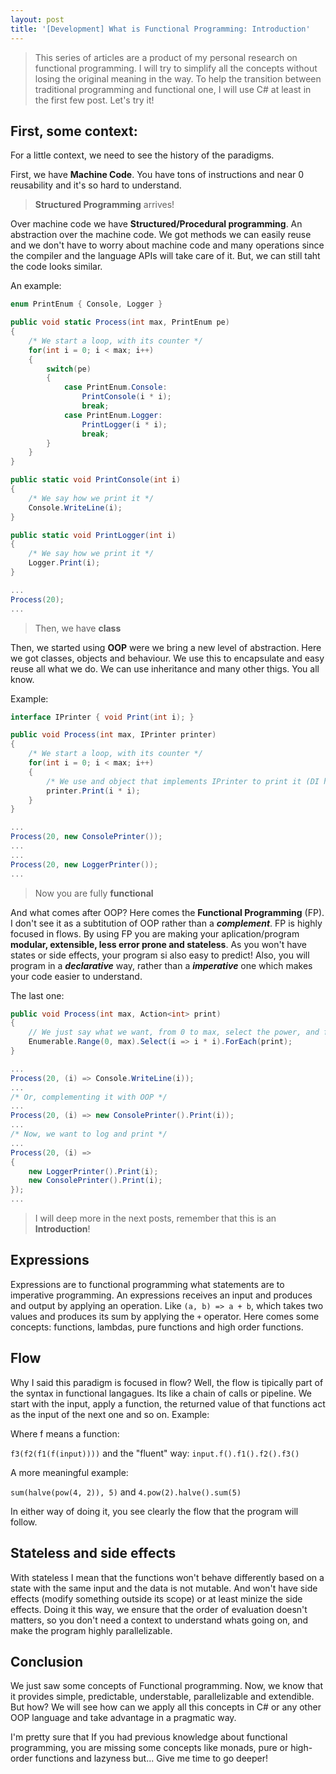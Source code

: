 ```yaml
---
layout: post
title: '[Development] What is Functional Programming: Introduction'
---
```


> This series of articles are a product of my personal research on functional programming. 
I will try to simplify all the concepts without losing the original meaning in the way.
To help the transition between traditional programming and functional one, I will use C# at least
in the first few post.
Let's try it!

<!--more-->

## First, some context:

For a little context, we need to see the history of the paradigms. 

First, we have **Machine Code**. You have tons of instructions and near 0 reusability
and it's so hard to understand.

> **Structured Programming** arrives!

Over machine code we have **Structured/Procedural programming**. An abstraction
over the machine code. We got methods we can easily reuse and we
don't have to worry about machine code and many operations since the compiler
and the language APIs will take care of it. But, we can still taht the code looks similar.

An example:

```csharp
enum PrintEnum { Console, Logger }

public void static Process(int max, PrintEnum pe)
{
    /* We start a loop, with its counter */
    for(int i = 0; i < max; i++)
    {
        switch(pe)
        {
            case PrintEnum.Console:
                PrintConsole(i * i);
                break;
            case PrintEnum.Logger:
                PrintLogger(i * i);
                break;
        }
    }
}

public static void PrintConsole(int i)
{
    /* We say how we print it */
    Console.WriteLine(i);
}

public static void PrintLogger(int i)
{
    /* We say how we print it */
    Logger.Print(i);
}

...
Process(20);
...
```

> Then, we have **class**

Then, we started using **OOP** were we bring a new level of abstraction. Here we got classes,
objects and behaviour. We use this to encapsulate and easy reuse all what we do. We can use inheritance
and many other thigs. You all know.

Example:

```csharp
interface IPrinter { void Print(int i); }

public void Process(int max, IPrinter printer)
{
    /* We start a loop, with its counter */
    for(int i = 0; i < max; i++)
    {
        /* We use and object that implements IPrinter to print it (DI here) */
        printer.Print(i * i);
    }
}

...
Process(20, new ConsolePrinter());
...
...
Process(20, new LoggerPrinter());
...
```

> Now you are fully **functional**

And what comes after OOP? Here comes the **Functional Programming** (FP). I don't see it as a
subtitution of OOP rather than a _**complement**_. FP is highly focused
in flows. By using FP you are making your aplication/program **modular, extensible, less error prone
and stateless**. As you won't have states or side effects, your program si also easy to predict!
Also, you will program in a _**declarative**_ way, rather than a _**imperative**_ one which makes your 
code easier to understand.

The last one:

```csharp
public void Process(int max, Action<int> print)
{
    // We just say what we want, from 0 to max, select the power, and for each, print it.
    Enumerable.Range(0, max).Select(i => i * i).ForEach(print);
}

...
Process(20, (i) => Console.WriteLine(i));
...
/* Or, complementing it with OOP */
...
Process(20, (i) => new ConsolePrinter().Print(i));
...
/* Now, we want to log and print */ 
...
Process(20, (i) => 
{ 
    new LoggerPrinter().Print(i);
    new ConsolePrinter().Print(i);
});
...  
```

> I will deep more in the next posts, remember that this is an **Introduction**!

## Expressions

Expressions are to functional programming what statements are to imperative programming.
An expressions receives an input and produces and output by applying an operation.
Like ``(a, b) => a + b``, which takes two values and produces its sum by applying the
``+`` operator. Here comes some concepts: functions, lambdas, pure functions and 
high order functions.

## Flow

Why I said this paradigm is focused in flow? Well, the flow is tipically part
of the syntax in functional langagues. Its like a chain of calls or pipeline. We start 
with the input, apply a function, the returned value of that functions act as the input 
of the next one and so on. Example:

Where f means a function: 

``f3(f2(f1(f(input))))`` and the "fluent" way: ``input.f().f1().f2().f3()``

A more meaningful example:

``sum(halve(pow(4, 2)), 5)`` and ``4.pow(2).halve().sum(5)``

In either way of doing it, you see clearly the flow that the program will follow. 

## Stateless and side effects

With stateless I mean that the functions won't behave differently based on a state 
with the same input and the data is not mutable. And won't have 
side effects (modify something outside its scope) or at least minize the side effects.
Doing it this way, we ensure that the order of evaluation doesn't matters, 
so you don't need a context to understand whats going on, and 
make the program highly parallelizable.

## Conclusion

We just saw some concepts of Functional programming. Now, we know that it provides
simple, predictable, understable, parallelizable and extendible. But how? We will
see how can we apply all this concepts in C# or any other OOP language and take
advantage in a pragmatic way.

I'm pretty sure that If you had previous knowledge about functional programming,
you are missing some concepts like monads, pure or high-order functions and lazyness but...
Give me time to go deeper!
